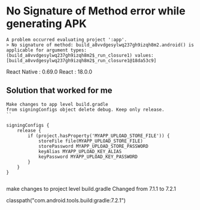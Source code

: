 # No Signature of Method error while generating APK

```
A problem occurred evaluating project ':app'.
> No signature of method: build_a8vvdgesylwq237gh9izqh8m2.android() is applicable for argument types: (build_a8vvdgesylwq237gh9izqh8m2$_run_closure1) values: [build_a8vvdgesylwq237gh9izqh8m2$_run_closure1@18da53c9]
```

React Native : 0.69.0
React : 18.0.0

## Solution that worked for me

```
Make changes to app level build.gradle
from signingConfigs object delete debug. Keep only release.
``

```
    signingConfigs {
        release {
            if (project.hasProperty('MYAPP_UPLOAD_STORE_FILE')) {
                storeFile file(MYAPP_UPLOAD_STORE_FILE)
                storePassword MYAPP_UPLOAD_STORE_PASSWORD
                keyAlias MYAPP_UPLOAD_KEY_ALIAS
                keyPassword MYAPP_UPLOAD_KEY_PASSWORD
            }
        }        
    }
```

```
make changes to project level build.gradle
Changed from 7.1.1 to 7.2.1

classpath("com.android.tools.build:gradle:7.2.1")
```
